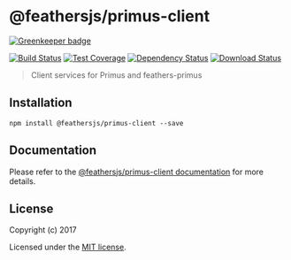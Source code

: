 # @feathersjs/primus-client

[![Greenkeeper badge](https://badges.greenkeeper.io/feathersjs/primus-client.svg)](https://greenkeeper.io/)

[![Build Status](https://travis-ci.org/feathersjs/primus-client.png?branch=master)](https://travis-ci.org/feathersjs/primus-client)
[![Test Coverage](https://codeclimate.com/github/feathersjs/primus-client/badges/coverage.svg)](https://codeclimate.com/github/feathersjs/primus-client/coverage)
[![Dependency Status](https://img.shields.io/david/feathersjs/primus-client.svg?style=flat-square)](https://david-dm.org/feathersjs/primus-client)
[![Download Status](https://img.shields.io/npm/dm/@feathersjs/primus-client.svg?style=flat-square)](https://www.npmjs.com/package/@feathersjs/primus-client)

> Client services for Primus and feathers-primus

## Installation

```
npm install @feathersjs/primus-client --save
```

## Documentation

Please refer to the [@feathersjs/primus-client documentation](https://docs.feathersjs.com/api/primus.html#client) for more details.

## License

Copyright (c) 2017

Licensed under the [MIT license](LICENSE).
